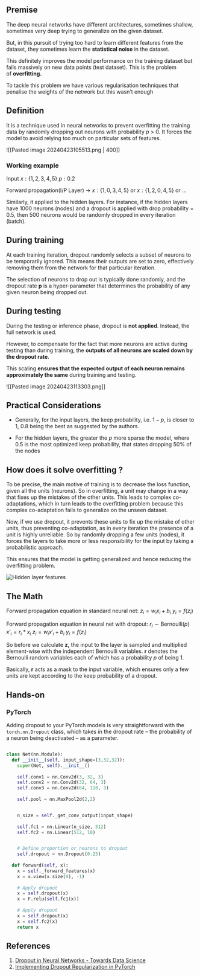## Premise
The deep neural networks have different architectures, sometimes shallow, sometimes very deep trying to generalize on the given dataset. 

But, in this pursuit of trying too hard to learn different features from the dataset, they sometimes learn the **statistical noise** in the dataset. 

This definitely improves the model performance on the training dataset but fails massively on new data points (test dataset). This is the problem of **overfitting.**

To tackle this problem we have various regularisation techniques that penalise the weights of the network but this wasn’t enough

## Definition
It is a technique used in neural networks to prevent overfitting the training data by randomly dropping out neurons with probability $p$ > 0. It forces the model to avoid relying too much on particular sets of features.

![[Pasted image 20240423105513.png | 400]]
### Working example

Input $x: \{1,2,3,4,5\}$
$p: 0.2$

Forward propagation(I/P Layer) → $x:\{1,0,3,4,5\}$ or $x:\{1,2,0,4,5\}$ or …

Similarly, it applied to the hidden layers. For instance, if the hidden layers have 1000 neurons (nodes) and a dropout is applied with drop probability = 0.5, then 500 neurons would be randomly dropped in every iteration (batch).
## During training
At each training iteration, dropout randomly selects a subset of neurons to be temporarily ignored. This means their outputs are set to zero, effectively removing them from the network for that particular iteration. 

The selection of neurons to drop out is typically done randomly, and the dropout rate $\mathbf p$ is a hyper-parameter that determines the probability of any given neuron being dropped out.

## During testing
During the testing or inference phase, dropout is **not applied**. Instead, the full network is used. 

However, to compensate for the fact that more neurons are active during testing than during training, the **outputs of all neurons are scaled down by the dropout rate**. 

This scaling **ensures that the expected output of each neuron remains approximately the same** during training and testing.

![[Pasted image 20240423113303.png]]
## Practical Considerations
- Generally, for the input layers, the keep probability, i.e. $1- p$, is closer to 1, 0.8 being the best as suggested by the authors. 

- For the hidden layers, the greater the $p$ more sparse the model, where 0.5 is the most optimized keep probability, that states dropping 50% of the nodes

## How does it solve overfitting ?
To be precise, the main motive of training is to decrease the loss function, given all the units (neurons). So in overfitting, a unit may change in a way that fixes up the mistakes of the other units. This leads to complex co-adaptations, which in turn leads to the overfitting problem because this complex co-adaptation fails to generalize on the unseen dataset.

Now, if we use dropout, it prevents these units to fix up the mistake of other units, thus preventing co-adaptation, as in every iteration the presence of a unit is highly unreliable. So by randomly dropping a few units (nodes), it forces the layers to take more or less responsibility for the input by taking a probabilistic approach.

This ensures that the model is getting generalized and hence reducing the overfitting problem.

![Hidden layer features](dropout_example.png)

## The Math

Forward propagation equation in standard neural net:
$z_i = w_ix_i + b_{i}$
$y_i = f(z_i)$

Forward propagation equation in neural net with dropout:
$r_{i} \sim \text{Bernoulli}(p)$
$x’_i = r_{i} * x_i$
$z_i = w_ix'_i + b_{i}$
$y_i = f(z_i)$

So before we calculate **z,** the input to the layer is sampled and multiplied element-wise with the independent Bernoulli variables. **r** denotes the Bernoulli random variables each of which has a probability $p$ of being 1. 

Basically, **r** acts as a mask to the input variable, which ensures only a few units are kept according to the keep probability of a dropout.
## Hands-on

### PyTorch
Adding dropout to your PyTorch models is very straightforward with the `torch.nn.Dropout` class, which takes in the dropout rate – the probability of a neuron being deactivated – as a parameter.

``` Python

class Net(nn.Module):
  def __init__(self, input_shape=(3,32,32)):
    super(Net, self).__init__()
    
    self.conv1 = nn.Conv2d(3, 32, 3)
    self.conv2 = nn.Conv2d(32, 64, 3)
    self.conv3 = nn.Conv2d(64, 128, 3)
    
    self.pool = nn.MaxPool2d(2,2)


    n_size = self._get_conv_output(input_shape)
    
    self.fc1 = nn.Linear(n_size, 512)
    self.fc2 = nn.Linear(512, 10)


    # Define proportion or neurons to dropout
    self.dropout = nn.Dropout(0.25)
      
  def forward(self, x):
    x = self._forward_features(x)
    x = x.view(x.size(0), -1)
    
	# Apply dropout
    x = self.dropout(x)
    x = F.relu(self.fc1(x))
    
    # Apply dropout
    x = self.dropout(x)
    x = self.fc2(x)
    return x
```

## References
1. [Dropout in Neural Networks - Towards Data Science](https://towardsdatascience.com/dropout-in-neural-networks-47a162d621d9)
2. [Implementing Dropout Regularization in PyTorch](https://wandb.ai/authors/ayusht/reports/Implementing-Dropout-Regularization-in-PyTorch--VmlldzoxNTgwOTE) 